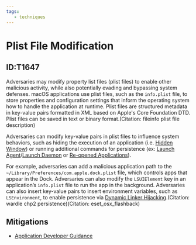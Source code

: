 ```yaml
---
tags:
   - techniques
---
```

# Plist File Modification
## ID:T1647
Adversaries may modify property list files (plist files) to enable other malicious activity, while also potentially evading and bypassing system defenses. macOS applications use plist files, such as the <code>info.plist</code> file, to store properties and configuration settings that inform the operating system how to handle the application at runtime. Plist files are structured metadata in key-value pairs formatted in XML based on Apple's Core Foundation DTD. Plist files can be saved in text or binary format.(Citation: fileinfo plist file description) 

Adversaries can modify key-value pairs in plist files to influence system behaviors, such as hiding the execution of an application (i.e. [Hidden Window](/mitre/techniques/T1564/003)) or running additional commands for persistence (ex: [Launch Agent](/mitre/techniques/T1543/001)/[Launch Daemon](/mitre/techniques/T1543/004) or [Re-opened Applications](/mitre/techniques/T1547/007)).

For example, adversaries can add a malicious application path to the `~/Library/Preferences/com.apple.dock.plist` file, which controls apps that appear in the Dock. Adversaries can also modify the <code>LSUIElement</code> key in an application’s <code>info.plist</code> file  to run the app in the background. Adversaries can also insert key-value pairs to insert environment variables, such as <code>LSEnvironment</code>, to enable persistence via [Dynamic Linker Hijacking](/mitre/techniques/T1574/006).(Citation: wardle chp2 persistence)(Citation: eset_osx_flashback)
## Mitigations
* [Application Developer Guidance](/mitre/mitigations/M1013)
